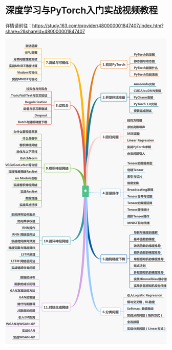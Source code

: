 # 深度学习与PyTorch入门实战视频教程

[](res/ad_banner.jpg)

详情请前往：https://study.163.com/provider/480000001847407/index.htm?share=2&shareId=480000001847407


[](res/cover.jpg)
 

![课程介绍](课程介绍/content.png)





